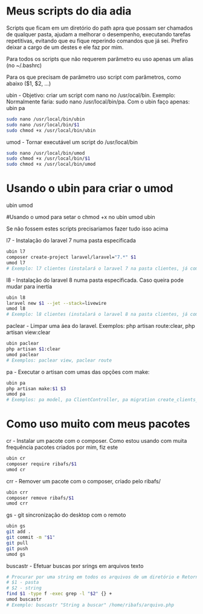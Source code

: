 # Meus scripts do dia adia

Scripts que ficam em um diretório do path apra que possam ser chamados de qualquer pasta, ajudam a melhorar o desempenho, executando tarefas repetitivas, evitando que eu fique reperindo comandos que já sei. Prefiro deixar a cargo de um destes e ele faz por mim.

Para todos os scripts que não requerem parâmetro eu uso apenas um alias (no ~/.bashrc)

Para os que precisam de parâmetro uso script com parâmetros, como abaixo ($1, $2, ...)

ubin - Objetivo: criar um script com nano no /usr/ocal/bin. Exemplo: Normalmente faria: sudo nano /usr/local/bin/pa. Com o ubin faço apenas: ubin pa
```bash
sudo nano /usr/local/bin/ubin
sudo nano /usr/local/bin/$1
sudo chmod +x /usr/local/bin/ubin
```
umod - Tornar executável um script do /usr/local/bin
```bash
sudo nano /usr/local/bin/umod
sudo chmod +x /usr/local/bin/$1
sudo chmod +x /usr/local/bin/umod
```
# Usando o ubin para criar o umod
ubin umod

#Usando o umod para setar o chmod +x no ubin
umod ubin

Se não fossem estes scripts precisariamos fazer tudo isso acima

l7 - Instalação do laravel 7 numa pasta especificada
```bash
ubin l7
composer create-project laravel/laravel="7.*" $1
umod l7
# Exemplo: l7 clientes (instalará o laravel 7 na pasta clientes, já com autenticação)
```

l8 - Instalação do laravel 8 numa pasta especificada. Caso queira pode mudar para inertia
```bash
ubin l8
laravel new $1 --jet --stack=livewire
umod l8
# Exemplo: l8 clientes (instalará o laravel 8 na pasta clientes, já com autenticação)
```
paclear - Limpar uma áea do laravel. Exemplos: php artisan route:clear, php artisan view:clear
```bash
ubin paclear
php artisan $1:clear
umod paclear
# Exemplos: paclear view, paclear route
```
pa - Executar o artisan com umas das opções com make:
```bash
ubin pa
php artisan make:$1 $3
umod pa
# Exemplos: pa model, pa ClientController, pa migration create_clients_table
```
# Como uso muito com meus pacotes
cr - Instalar um pacote com o composer. Como estou usando com muita frequência pacotes criados por mim, fiz este
```bash
ubin cr
composer require ribafs/$1
umod cr
```
crr - Remover um pacote com o composer, criado pelo ribafs/
```bash
ubin crr
composer remove ribafs/$1
umod crr
```
gs - git sincronização do desktop com o remoto
```bash
ubin gs
git add .
git commit -m "$1"
git pull
git push
umod gs
```
buscastr - Efetuar buscas por srings em arquivos texto
```bash
# Procurar por uma string em todos os arquivos de um diretório e Retornar os nomes de todos os arquivos que contém
# $1 - pasta
# $2 - string
find $1 -type f -exec grep -l "$2" {} +
umod buscastr
# Exemplo: buscastr "String a buscar" /home/ribafs/arquivo.php
```

